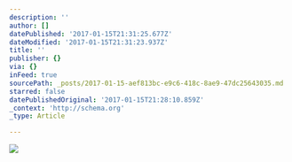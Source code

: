 ```yaml
---
description: ''
author: []
datePublished: '2017-01-15T21:31:25.677Z'
dateModified: '2017-01-15T21:31:23.937Z'
title: ''
publisher: {}
via: {}
inFeed: true
sourcePath: _posts/2017-01-15-aef813bc-e9c6-418c-8ae9-47dc25643035.md
starred: false
datePublishedOriginal: '2017-01-15T21:28:10.859Z'
_context: 'http://schema.org'
_type: Article

---
```

![](https://the-grid-user-content.s3-us-west-2.amazonaws.com/85ce7d1a-1a22-495f-a864-4e5130b0b798.png)
